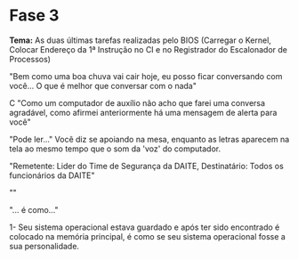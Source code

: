 # Fase 3

**Tema:** As duas últimas tarefas realizadas pelo BIOS (Carregar o Kernel, Colocar Endereço da 1ª Instrução no CI e no Registrador do Escalonador de Processos)

"Bem como uma boa chuva vai cair hoje, eu posso ficar conversando com você... O que é melhor que conversar com o nada"

C "Como um computador de auxílio não acho que farei uma conversa agradável, como afirmei anteriormente há uma mensagem de alerta para você"

"Pode ler..." Você diz se apoiando na mesa, enquanto as letras aparecem na tela ao mesmo tempo que o som da 'voz' do computador.

"Remetente: Lider do Time de Segurança da DAITE, Destinatário: Todos os funcionários da DAITE"

""

"... é como..."

1- Seu sistema operacional estava guardado e após ter sido encontrado é colocado na memória principal, é como se seu sistema operacional fosse a sua personalidade.

